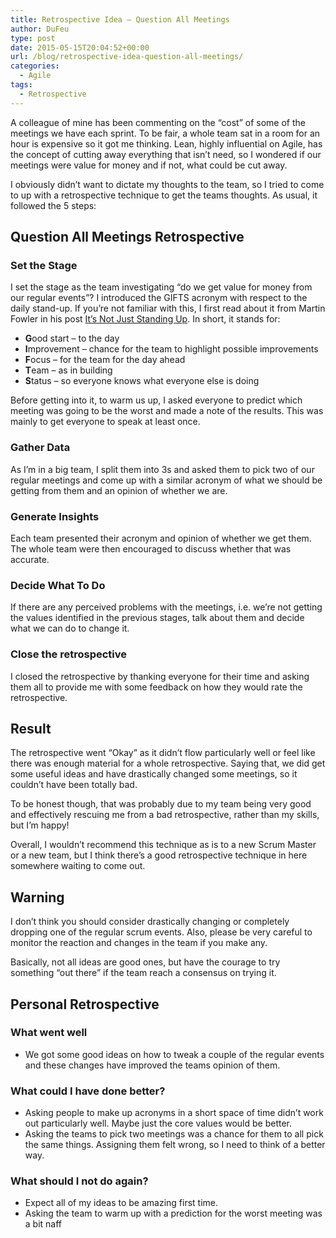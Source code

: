 ```yaml
---
title: Retrospective Idea – Question All Meetings
author: DuFeu
type: post
date: 2015-05-15T20:04:52+00:00
url: /blog/retrospective-idea-question-all-meetings/
categories:
  - Agile
tags:
  - Retrospective
---
```


A colleague of mine has been commenting on the &#8220;cost&#8221; of some of the meetings we have each sprint. To be fair, a whole team sat in a room for an hour is expensive so it got me thinking. Lean, highly influential on Agile, has the concept of cutting away everything that isn&#8217;t need, so I wondered if our meetings were value for money and if not, what could be cut away.

I obviously didn&#8217;t want to dictate my thoughts to the team, so I tried to come to up with a retrospective technique to get the teams thoughts. As usual, it followed the 5 steps:

## Question All Meetings Retrospective

### Set the Stage

I set the stage as the team investigating &#8220;do we get value for money from our regular events&#8221;? I introduced the GIFTS acronym with respect to the daily stand-up. If you&#8217;re not familiar with this, I first read about it from Martin Fowler in his post [It&#8217;s Not Just Standing Up][1]. In short, it stands for:

- **G**ood start &#8211; to the day
- **I**mprovement &#8211; chance for the team to highlight possible improvements
- **F**ocus &#8211; for the team for the day ahead
- **T**eam &#8211; as in building
- **S**tatus &#8211; so everyone knows what everyone else is doing

Before getting into it, to warm us up, I asked everyone to predict which meeting was going to be the worst and made a note of the results. This was mainly to get everyone to speak at least once.

### Gather Data

As I&#8217;m in a big team, I split them into 3s and asked them to pick two of our regular meetings and come up with a similar acronym of what we should be getting from them and an opinion of whether we are.

### Generate Insights

Each team presented their acronym and opinion of whether we get them. The whole team were then encouraged to discuss whether that was accurate.

### Decide What To Do

If there are any perceived problems with the meetings, i.e. we&#8217;re not getting the values identified in the previous stages, talk about them and decide what we can do to change it.

### Close the retrospective

I closed the retrospective by thanking everyone for their time and asking them all to provide me with some feedback on how they would rate the retrospective.

## Result

The retrospective went &#8220;Okay&#8221; as it didn&#8217;t flow particularly well or feel like there was enough material for a whole retrospective. Saying that, we did get some useful ideas and have drastically changed some meetings, so it couldn&#8217;t have been totally bad.

To be honest though, that was probably due to my team being very good and effectively rescuing me from a bad retrospective, rather than my skills, but I&#8217;m happy!

Overall, I wouldn&#8217;t recommend this technique as is to a new Scrum Master or a new team, but I think there&#8217;s a good retrospective technique in here somewhere waiting to come out.

## Warning

I don&#8217;t think you should consider drastically changing or completely dropping one of the regular scrum events. Also, please be very careful to monitor the reaction and changes in the team if you make any.

Basically, not all ideas are good ones, but have the courage to try something &#8220;out there&#8221; if the team reach a consensus on trying it.

## Personal Retrospective

### What went well

- We got some good ideas on how to tweak a couple of the regular events and these changes have improved the teams opinion of them.

### What could I have done better?

- Asking people to make up acronyms in a short space of time didn&#8217;t work out particularly well. Maybe just the core values would be better.
- Asking the teams to pick two meetings was a chance for them to all pick the same things. Assigning them felt wrong, so I need to think of a better way.

### What should I not do again?

- Expect all of my ideas to be amazing first time.
- Asking the team to warm up with a prediction for the worst meeting was a bit naff

[1]: http://www.martinfowler.com/articles/itsNotJustStandingUp.html

